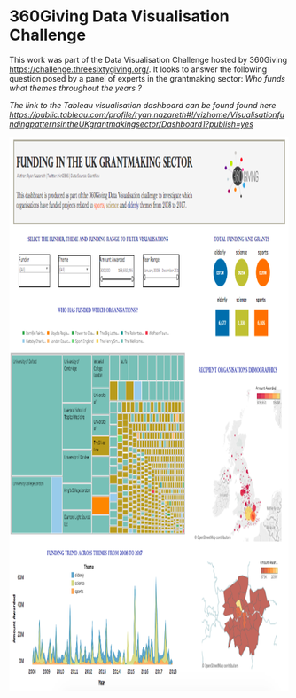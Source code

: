 # 360Giving Data Visualisation Challenge
This work was part of the Data Visualisation Challenge hosted by 360Giving https://challenge.threesixtygiving.org/. It looks to answer the following question posed by a panel of experts in the grantmaking sector: <i> Who funds what themes throughout the years ? <i/>

The link to the Tableau visualisation dashboard can be found found here https://public.tableau.com/profile/ryan.nazareth#!/vizhome/VisualisationfundingpatternsintheUKgrantmakingsector/Dashboard1?publish=yes

<p>
    <img src="https://github.com/ryankarlos/GrantNav_Challenge1/blob/master/Screen%20Shot.png" width="1000" height="1000" />
</p>
